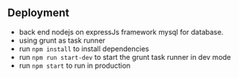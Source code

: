 
## Deployment
* back end nodejs on expressJs framework mysql for database.
* using grunt as task runner
* run ``` npm install ``` to install dependencies
* run ``` npm run start-dev ``` to start the grunt task runner in dev mode
* run ``` npm start ``` to run in production
